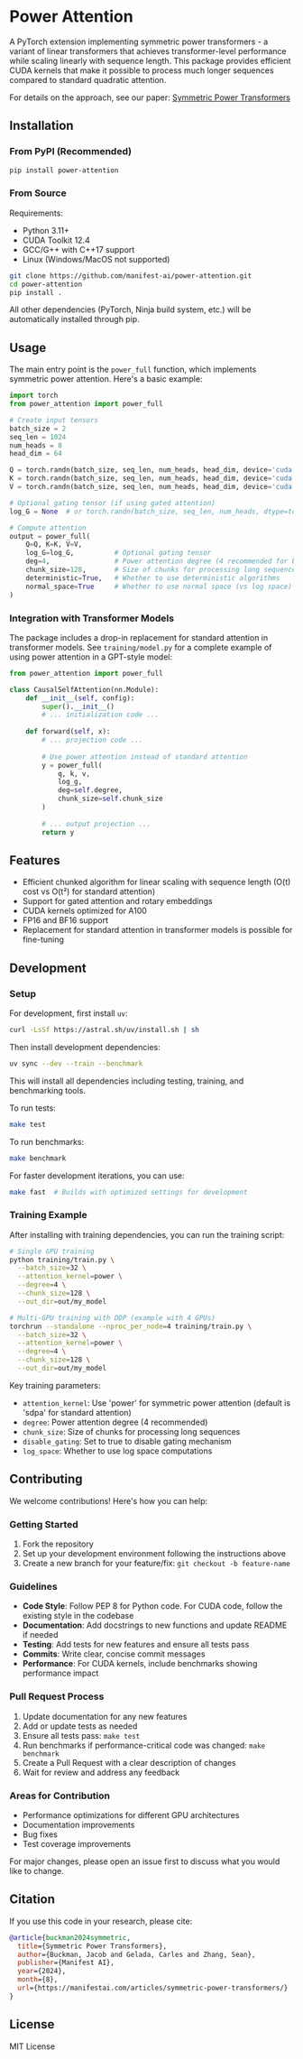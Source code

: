 # Power Attention

A PyTorch extension implementing symmetric power transformers - a variant of linear transformers that achieves transformer-level performance while scaling linearly with sequence length. This package provides efficient CUDA kernels that make it possible to process much longer sequences compared to standard quadratic attention.

For details on the approach, see our paper: [Symmetric Power Transformers](https://manifestai.com/articles/symmetric-power-transformers/)

## Installation

### From PyPI (Recommended)
```bash
pip install power-attention
```

### From Source
Requirements:
- Python 3.11+
- CUDA Toolkit 12.4
- GCC/G++ with C++17 support
- Linux (Windows/MacOS not supported)

```bash
git clone https://github.com/manifest-ai/power-attention.git
cd power-attention
pip install .
```

All other dependencies (PyTorch, Ninja build system, etc.) will be automatically installed through pip.

## Usage

The main entry point is the `power_full` function, which implements symmetric power attention. Here's a basic example:

```python
import torch
from power_attention import power_full

# Create input tensors
batch_size = 2
seq_len = 1024
num_heads = 8
head_dim = 64

Q = torch.randn(batch_size, seq_len, num_heads, head_dim, device='cuda', dtype=torch.float16)
K = torch.randn(batch_size, seq_len, num_heads, head_dim, device='cuda', dtype=torch.float16)
V = torch.randn(batch_size, seq_len, num_heads, head_dim, device='cuda', dtype=torch.float16)

# Optional gating tensor (if using gated attention)
log_G = None  # or torch.randn(batch_size, seq_len, num_heads, dtype=torch.float32, device='cuda')

# Compute attention
output = power_full(
    Q=Q, K=K, V=V, 
    log_G=log_G,          # Optional gating tensor
    deg=4,                # Power attention degree (4 recommended for best performance)
    chunk_size=128,       # Size of chunks for processing long sequences
    deterministic=True,   # Whether to use deterministic algorithms
    normal_space=True     # Whether to use normal space (vs log space)
)
```

### Integration with Transformer Models

The package includes a drop-in replacement for standard attention in transformer models. See `training/model.py` for a complete example of using power attention in a GPT-style model:

```python
from power_attention import power_full

class CausalSelfAttention(nn.Module):
    def __init__(self, config):
        super().__init__()
        # ... initialization code ...
        
    def forward(self, x):
        # ... projection code ...
        
        # Use power attention instead of standard attention
        y = power_full(
            q, k, v, 
            log_g,
            deg=self.degree,
            chunk_size=self.chunk_size
        )
        
        # ... output projection ...
        return y
```

## Features

- Efficient chunked algorithm for linear scaling with sequence length (O(t) cost vs O(t²) for standard attention)
- Support for gated attention and rotary embeddings
- CUDA kernels optimized for A100
- FP16 and BF16 support
- Replacement for standard attention in transformer models is possible for fine-tuning

## Development

### Setup

For development, first install `uv`:

```bash
curl -LsSf https://astral.sh/uv/install.sh | sh
```

Then install development dependencies:

```bash
uv sync --dev --train --benchmark
```

This will install all dependencies including testing, training, and benchmarking tools.

To run tests:
```bash
make test
```

To run benchmarks:
```bash
make benchmark
```

For faster development iterations, you can use:
```bash
make fast  # Builds with optimized settings for development
```

### Training Example

After installing with training dependencies, you can run the training script:

```bash
# Single GPU training
python training/train.py \
  --batch_size=32 \
  --attention_kernel=power \
  --degree=4 \
  --chunk_size=128 \
  --out_dir=out/my_model

# Multi-GPU training with DDP (example with 4 GPUs)
torchrun --standalone --nproc_per_node=4 training/train.py \
  --batch_size=32 \
  --attention_kernel=power \
  --degree=4 \
  --chunk_size=128 \
  --out_dir=out/my_model
```

Key training parameters:
- `attention_kernel`: Use 'power' for symmetric power attention (default is 'sdpa' for standard attention)
- `degree`: Power attention degree (4 recommended)
- `chunk_size`: Size of chunks for processing long sequences
- `disable_gating`: Set to true to disable gating mechanism
- `log_space`: Whether to use log space computations

## Contributing

We welcome contributions! Here's how you can help:

### Getting Started

1. Fork the repository
2. Set up your development environment following the instructions above
3. Create a new branch for your feature/fix: `git checkout -b feature-name`

### Guidelines

- **Code Style**: Follow PEP 8 for Python code. For CUDA code, follow the existing style in the codebase
- **Documentation**: Add docstrings to new functions and update README if needed
- **Testing**: Add tests for new features and ensure all tests pass
- **Commits**: Write clear, concise commit messages
- **Performance**: For CUDA kernels, include benchmarks showing performance impact

### Pull Request Process

1. Update documentation for any new features
2. Add or update tests as needed
3. Ensure all tests pass: `make test`
4. Run benchmarks if performance-critical code was changed: `make benchmark`
5. Create a Pull Request with a clear description of changes
6. Wait for review and address any feedback

### Areas for Contribution

- Performance optimizations for different GPU architectures
- Documentation improvements
- Bug fixes
- Test coverage improvements

For major changes, please open an issue first to discuss what you would like to change.

## Citation

If you use this code in your research, please cite:

```bibtex
@article{buckman2024symmetric,
  title={Symmetric Power Transformers},
  author={Buckman, Jacob and Gelada, Carles and Zhang, Sean},
  publisher={Manifest AI},
  year={2024},
  month={8},
  url={https://manifestai.com/articles/symmetric-power-transformers/}
}
```

## License

MIT License
